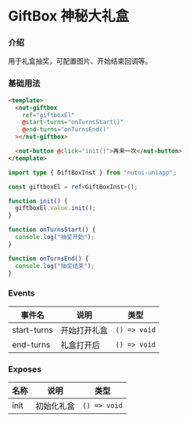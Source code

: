 # GiftBox 神秘大礼盒

### 介绍

用于礼盒抽奖，可配置图片、开始结束回调等。

### 基础用法

```html
<template>
  <nut-giftbox
    ref="giftboxEl"
    @start-turns="onTurnsStart()"
    @end-turns="onTurnsEnd()"
  ></nut-giftbox>

  <nut-button @click="init()">再来一次</nut-button>
</template>
```

```ts
import type { GiftBoxInst } from "nutui-uniapp";

const giftboxEl = ref<GiftBoxInst>();

function init() {
  giftboxEl.value.init();
}

function onTurnsStart() {
  console.log("抽奖开始");
}

function onTurnsEnd() {
  console.log("抽奖结束");
}
```

### Events

| 事件名         | 说明     | 类型           |
|-------------|--------|--------------|
| start-turns | 开始打开礼盒 | `() => void` |
| end-turns   | 礼盒打开后  | `() => void` |

### Exposes

| 名称   | 说明    | 类型           |
|------|-------|--------------|
| init | 初始化礼盒 | `() => void` |
